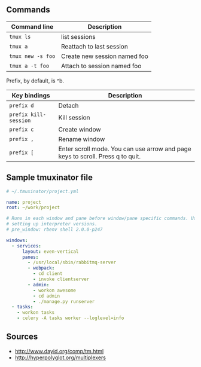 ## Commands

| **Command line** | **Description** |
|----------|----------|
| `tmux ls` | list sessions |
| `tmux a` | Reattach to last session |
| `tmux new -s foo` | Create new session named foo |
| `tmux a -t foo` | Attach to session named foo |

Prefix, by default, is ^b.

| **Key bindings** | **Description** |
|----------|----------|
| `prefix d` | Detach |
| `prefix kill-session` | Kill session |
| `prefix c` | Create window |
| `prefix ,` | Rename window |
| `prefix [` | Enter scroll mode. You can use arrow and page keys to scroll. Press q to quit. |

## Sample tmuxinator file

```yaml
# ~/.tmuxinator/project.yml

name: project
root: ~/work/project

# Runs in each window and pane before window/pane specific commands. Useful for
# setting up interpreter versions.
# pre_window: rbenv shell 2.0.0-p247

windows:
  - services:
      layout: even-vertical
      panes:
        - /usr/local/sbin/rabbitmq-server
        - webpack:
          - cd client
          - invoke clientserver
        - admin:
          - workon awesome
          - cd admin
          - ./manage.py runserver
  - tasks:
    - workon tasks
    - celery -A tasks worker --loglevel=info
```

## Sources

- http://www.dayid.org/comp/tm.html
- http://hyperpolyglot.org/multiplexers
